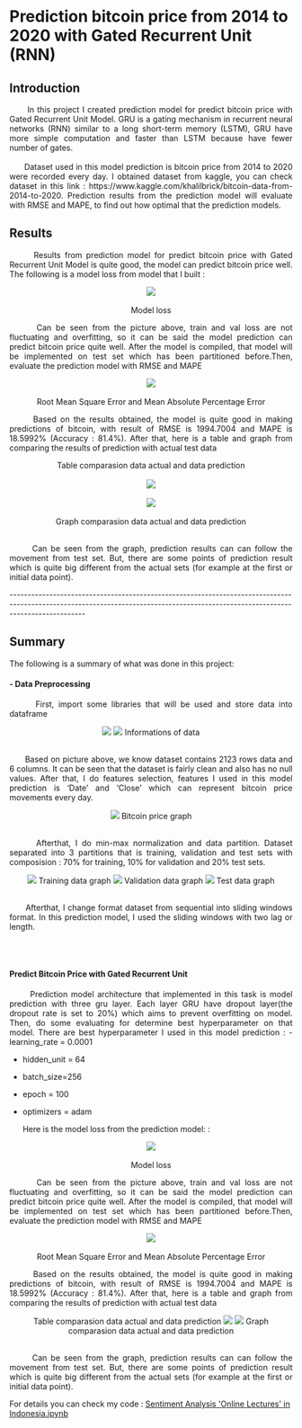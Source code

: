 # Prediction bitcoin price from 2014 to 2020 with Gated Recurrent Unit (RNN)

## Introduction
<p align = "justify">
&nbsp;&nbsp;&nbsp;&nbsp;&nbsp; In this project I created prediction model for predict bitcoin price with Gated Recurrent Unit Model. GRU is a gating mechanism in recurrent neural networks (RNN) similar to a long short-term memory (LSTM), GRU have more simple computation and faster than LSTM because have fewer number of gates.
 <br></br>
&nbsp;&nbsp;&nbsp;&nbsp;&nbsp; Dataset used in this model prediction is bitcoin price from 2014 to 2020 were recorded every day. I obtained dataset from kaggle, you can check dataset in this link : https://www.kaggle.com/khalilbrick/bitcoin-data-from-2014-to-2020. Prediction results from the prediction model will evaluate with RMSE and MAPE, to find out how optimal that the prediction models.
</p>

## Results
<p align = "justify">
&nbsp;&nbsp;&nbsp;&nbsp;&nbsp; Results from prediction model for predict bitcoin price with Gated Recurrent Unit Model is quite good, the model can predict bitcoin price well. The following is a model loss from model that  I built :
</p>

<p align="center"> 
 <img src="images/model loss.png" /> 
 <br></br>
 Model loss
</p>

<p align = "justify"> 
 &nbsp;&nbsp;&nbsp;&nbsp;&nbsp; Can be seen from the picture above, train and val loss are not fluctuating and overfitting, so it can be said the model prediction can predict bitcoin price quite well. After the model is compiled, that model will be implemented on test set which has been partitioned before.Then, evaluate the prediction model with RMSE and MAPE
</p>

<p align="center"> 
 <img src="images/rmse and mape.png" /> 
 <br></br>
 Root Mean Square Error and Mean Absolute Percentage Error
</p>

<p align = "justify"> 
&nbsp;&nbsp;&nbsp;&nbsp;&nbsp; Based on the results obtained, the model is quite good in making predictions of bitcoin, with result of RMSE is 1994.7004 and MAPE is 18.5992% (Accuracy : 81.4%). After that, here is a table and graph from comparing the results of prediction with actual test data
</p>

<p align="center"> 
 Table comparasion data actual and data prediction
  <br></br>
 <img src="images/table comparasion data actual and data prediction.png" />
  <br></br>
 <img src="images/graph comparasion data actual and data prediction.png" /> 
  <br></br>
 Graph comparasion data actual and data prediction
 <br></br>
</p>

<p align = "justify"> 
&nbsp;&nbsp;&nbsp;&nbsp;&nbsp; Can be seen from the graph, prediction results can can follow the movement from test set. But, there are some points of prediction result which is quite big different from the actual sets (for example at the first or initial data point).
</p>
---------------------------------------------------------------------------------------------------------------------------------------------------------------------------------

## Summary
The following is a summary of what was done in this project:

#### - Data Preprocessing
<p align = "justify"> 
&nbsp;&nbsp;&nbsp;&nbsp;&nbsp; First, import some libraries that will be used and store data into dataframe
</p>
<p align="center"> 
 <img src="images/data.png" /> 
 <img src="images/information of data.png" /> 
 Informations of data
 <br></br>
</p>

<p align = "justify"> 
&nbsp;&nbsp;&nbsp;&nbsp;&nbsp; Based on picture above, we know dataset contains 2123 rows data and 6 columns. It can be seen that the dataset is fairly clean and also has no null values. After that, I do features selection, features I used in this model prediction is ‘Date’ and ‘Close’ which can represent bitcoin price movements every day.
</p>
<p align="center"> 
 <img src="images/bitcoin price graph.png" /> 
 Bitcoin price graph
 <br></br>
</p>

<p align = "justify"> 
&nbsp;&nbsp;&nbsp;&nbsp;&nbsp; Afterthat, I do min-max normalization and data partition. Dataset separated into 3 partitions that is training, validation and test sets with composision : 70% for training, 10% for validation and 20% test sets.
</p>
<p align="center"> 
 <img src="images/training data graph.png" /> 
 Training data graph
 <img src="images/validation data graph.png" /> 
 Validation data graph
 <img src="images/test data graph.png" /> 
 Test data graph
 <br></br>
</p>
<p align = "justify"> 
&nbsp;&nbsp;&nbsp;&nbsp;&nbsp; Afterthat, I change format dataset from sequential into sliding windows format. In this prediction model, I used the sliding windows with two lag or length.
</p>
<br><br>

#### Predict Bitcoin Price with Gated Recurrent Unit
<p align = "justify"> 
&nbsp;&nbsp;&nbsp;&nbsp;&nbsp; Prediction model architecture that implemented in this task is model prediction with three gru layer. Each layer GRU have dropout layer(the dropout rate is set to 20%) which aims to prevent overfitting on model. Then, do some evaluating for determine best hyperparameter on that model. There are best hyperparameter I used in this model prediction :
- learning_rate = 0.0001
  
- hidden_unit = 64

- batch_size=256

- epoch = 100

- optimizers = adam

</p>

<p align = "justify">
&nbsp;&nbsp;&nbsp;&nbsp;&nbsp; Here is the model loss from the prediction model: :
</p>

<p align="center"> 
 <img src="images/model loss.png" /> 
 <br></br>
 Model loss
</p>

<p align = "justify"> 
 &nbsp;&nbsp;&nbsp;&nbsp;&nbsp; Can be seen from the picture above, train and val loss are not fluctuating and overfitting, so it can be said the model prediction can predict bitcoin price quite well. After the model is compiled, that model will be implemented on test set which has been partitioned before.Then, evaluate the prediction model with RMSE and MAPE
</p>

<p align="center"> 
 <img src="images/rmse and mape.png" /> 
 <br></br>
 Root Mean Square Error and Mean Absolute Percentage Error
</p>

<p align = "justify"> 
&nbsp;&nbsp;&nbsp;&nbsp;&nbsp; Based on the results obtained, the model is quite good in making predictions of bitcoin, with result of RMSE is 1994.7004 and MAPE is 18.5992% (Accuracy : 81.4%). After that, here is a table and graph from comparing the results of prediction with actual test data
</p>

<p align="center"> 
 Table comparasion data actual and data prediction
 <img src="images/table comparasion data actual and data prediction.png" /> 
 <img src="images/graph comparasion data actual and data prediction.png" /> 
 Graph comparasion data actual and data prediction
 <br></br>
</p>

<p align = "justify"> 
&nbsp;&nbsp;&nbsp;&nbsp;&nbsp; Can be seen from the graph, prediction results can can follow the movement from test set. But, there are some points of prediction result which is quite big different from the actual sets (for example at the first or initial data point).
</p>

For details you can check my code : [Sentiment Analysis 'Online Lectures' in Indonesia.ipynb](https://github.com/rifkyahmadsaputra/Sentiment-Analysis-Online-Lectures-in-Indonesia/blob/main/Sentiment%20Analysis%20'Online%20Lectures'%20in%20Indonesia.ipynb)
